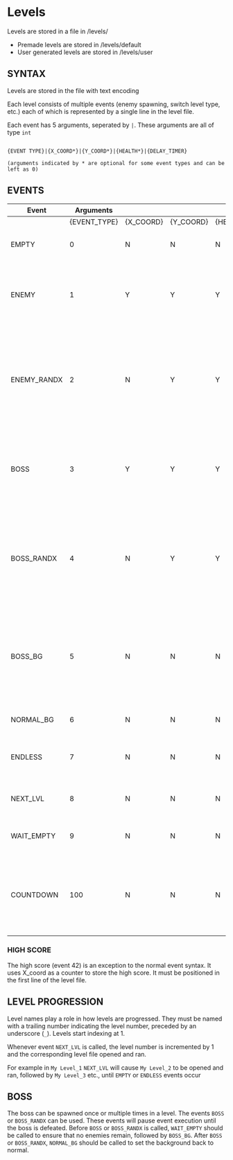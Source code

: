 # Levels

Levels are stored in a file in /levels/

- Premade levels are stored in /levels/default
- User generated levels are stored in /levels/user

## SYNTAX

Levels are stored in the file with text encoding

Each level consists of multiple events (enemy spawning, switch level type, etc.) each of which is represented by a single line in the level file.

Each event has 5 arguments, seperated by `|`. These arguments are all of type `int`

```

{EVENT TYPE}|{X_COORD*}|{Y_COORD*}|{HEALTH*}|{DELAY_TIMER}

(arguments indicated by * are optional for some event types and can be left as 0)
```

## EVENTS

|Event          | Arguments     |               |               |               |               | Notes     |  
|---------------|---------------|---------------|---------------|---------------|---------------|-----------|
|               | {EVENT_TYPE}  | {X_COORD}     | {Y_COORD}     | {HEALTH}      | {DELAY_TIMER} |                           |
|               |               |               |               |               |               |                           |
| EMPTY         | 0             | N             | N             | N             | Y             | Level is empty. May be used to end game          |
| ENEMY         | 1             | Y             | Y             | Y             | Y             | Spawns an enemy at the specified coordinates with health {HEALTH} (recommended value = 1)|
| ENEMY_RANDX   | 2             | N             | Y             | Y             | Y             | Spawns an enemy at the specifed Y coordinate, with a randomized x coordinate with health {HEALTH} (recommended value = 1)|
| BOSS          | 3             | Y             | Y             | Y             | Y             | Spawns a boss at the specified coordinates, with health {HEALTH} (recommended value = 50). Refer to [BOSS](#boss)|
| BOSS_RANDX    | 4             | N             | Y             | Y             | Y             | Spawns a boss at the specified Y coordinate, a randomized x coordinate, with health {HEALTH} (recommended value = 50). Refer to [BOSS](#boss)|
| BOSS_BG       | 5             | N             | N             | N             | Y             | Switch the background to the boss' (not recommended unless BOSS or BOSS_RANDX is active, as enemies will appear invisible)|
| NORMAL_BG     | 6             | N             | N             | N             | Y             | Switch the background back to normal |
| ENDLESS       | 7             | N             | N             | N             | N             | Set the game to endless mode, pausing event execution. |
| NEXT_LVL      | 8             | N             | N             | N             | Y             | Initialize the next level. See [LEVEL PROGRESSION](#level-progression) |
| WAIT_EMPTY    | 9             | N             | N             | N             | N             | Waits until all enemies are cleared from the screen. |
| COUNTDOWN     | 100           | N             | N             | N             | N             | Not to be used in level file. Indicates that DELAY_TIMER is > 0 (The game is counting down to execute the next event)|

### HIGH SCORE

The high score (event 42) is an exception to the normal event syntax. It uses X_coord as a counter to store the high score. It must be positioned in the first line of the level file.

## LEVEL PROGRESSION

Level names play a role in how levels are progressed. They must be named with a trailing number indicating the level number, preceded by an underscore (`_`). Levels start indexing at 1.

Whenever event `NEXT_LVL` is called, the level number is incremented by 1 and the corresponding level file opened and ran.

For example in `My Level_1` `NEXT_LVL` will cause `My Level_2` to be opened and ran, followed by `My Level_3` etc., until `EMPTY` or `ENDLESS` events occur

## BOSS

The boss can be spawned once or multiple times in a level. The events `BOSS` or `BOSS_RANDX` can be used. These events will pause event execution until the boss is defeated. Before `BOSS` or `BOSS_RANDX` is called, `WAIT_EMPTY` should be called  to ensure that no enemies remain, followed by `BOSS_BG`. After `BOSS` or `BOSS_RANDX`, `NORMAL_BG` should be called  to set the background back to normal.
